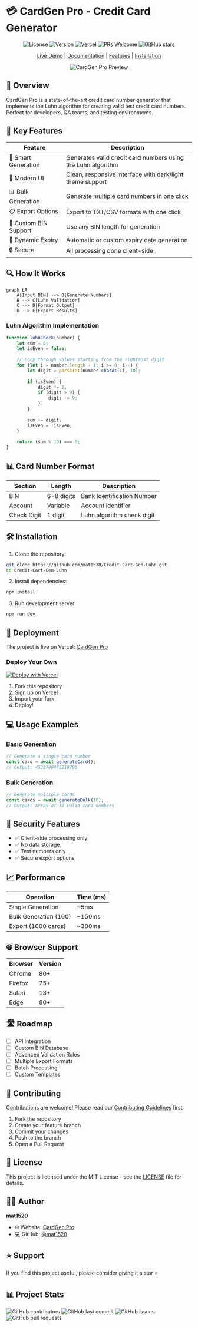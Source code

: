 # 💳 CardGen Pro - Credit Card Generator

<div align="center">

![License](https://img.shields.io/badge/license-MIT-blue.svg)
![Version](https://img.shields.io/badge/version-1.0.0-green.svg)
[![Vercel](https://img.shields.io/badge/Vercel-Deployed-black.svg)](https://credit-cart-gen-luhn.vercel.app)
![PRs Welcome](https://img.shields.io/badge/PRs-welcome-brightgreen.svg)
[![GitHub stars](https://img.shields.io/github/stars/mat1520/Credit-Cart-Gen-Luhn?style=social)](https://github.com/mat1520/Credit-Cart-Gen-Luhn/stargazers)

[Live Demo](https://credit-cart-gen-luhn.vercel.app) | [Documentation](#-documentation) | [Features](#-features) | [Installation](#%EF%B8%8F-installation)

![CardGen Pro Preview](./public/preview.png)

</div>

## 🌟 Overview

CardGen Pro is a state-of-the-art credit card number generator that implements the Luhn algorithm for creating valid test credit card numbers. Perfect for developers, QA teams, and testing environments.

## 🎯 Key Features

| Feature | Description |
|---------|-------------|
| 🔢 Smart Generation | Generates valid credit card numbers using the Luhn algorithm |
| 🎨 Modern UI | Clean, responsive interface with dark/light theme support |
| 📊 Bulk Generation | Generate multiple card numbers in one click |
| 📋 Export Options | Export to TXT/CSV formats with one click |
| 🔄 Custom BIN Support | Use any BIN length for generation |
| 📅 Dynamic Expiry | Automatic or custom expiry date generation |
| 🔒 Secure | All processing done client-side |

## 🔍 How It Works

```mermaid
graph LR
    A[Input BIN] --> B[Generate Numbers]
    B --> C[Luhn Validation]
    C --> D[Format Output]
    D --> E[Export Results]
```

### Luhn Algorithm Implementation

```javascript
function luhnCheck(number) {
    let sum = 0;
    let isEven = false;
    
    // Loop through values starting from the rightmost digit
    for (let i = number.length - 1; i >= 0; i--) {
        let digit = parseInt(number.charAt(i), 10);
        
        if (isEven) {
            digit *= 2;
            if (digit > 9) {
                digit -= 9;
            }
        }
        
        sum += digit;
        isEven = !isEven;
    }
    
    return (sum % 10) === 0;
}
```

## 📊 Card Number Format

| Section | Length | Description |
|---------|--------|-------------|
| BIN | 6-8 digits | Bank Identification Number |
| Account | Variable | Account identifier |
| Check Digit | 1 digit | Luhn algorithm check digit |

## 🛠️ Installation

1. Clone the repository:
```bash
git clone https://github.com/mat1520/Credit-Cart-Gen-Luhn.git
cd Credit-Cart-Gen-Luhn
```

2. Install dependencies:
```bash
npm install
```

3. Run development server:
```bash
npm run dev
```

## 🚀 Deployment

The project is live on Vercel: [CardGen Pro](https://credit-cart-gen-luhn.vercel.app)

### Deploy Your Own

[![Deploy with Vercel](https://vercel.com/button)](https://vercel.com/new/git/external?repository-url=https%3A%2F%2Fgithub.com%2Fmat1520%2FCredit-Cart-Gen-Luhn)

1. Fork this repository
2. Sign up on [Vercel](https://vercel.com)
3. Import your fork
4. Deploy!

## 💻 Usage Examples

### Basic Generation
```javascript
// Generate a single card number
const card = await generateCard();
// Output: 4532789445218796
```

### Bulk Generation
```javascript
// Generate multiple cards
const cards = await generateBulk(10);
// Output: Array of 10 valid card numbers
```

## 🔐 Security Features

- ✅ Client-side processing only
- ✅ No data storage
- ✅ Test numbers only
- ✅ Secure export options

## 📈 Performance

| Operation | Time (ms) |
|-----------|-----------|
| Single Generation | ~5ms |
| Bulk Generation (100) | ~150ms |
| Export (1000 cards) | ~300ms |

## 🌐 Browser Support

| Browser | Version |
|---------|---------|
| Chrome | 80+ |
| Firefox | 75+ |
| Safari | 13+ |
| Edge | 80+ |

## 🛣️ Roadmap

- [ ] API Integration
- [ ] Custom BIN Database
- [ ] Advanced Validation Rules
- [ ] Multiple Export Formats
- [ ] Batch Processing
- [ ] Custom Templates

## 🤝 Contributing

Contributions are welcome! Please read our [Contributing Guidelines](CONTRIBUTING.md) first.

1. Fork the repository
2. Create your feature branch
3. Commit your changes
4. Push to the branch
5. Open a Pull Request

## 📄 License

This project is licensed under the MIT License - see the [LICENSE](LICENSE) file for details.

## 👨‍💻 Author

**mat1520**

* 🌐 Website: [CardGen Pro](https://credit-cart-gen-luhn.vercel.app)
* 💻 GitHub: [@mat1520](https://github.com/mat1520)

## ⭐️ Support

If you find this project useful, please consider giving it a star ⭐️

## 📊 Project Stats

![GitHub contributors](https://img.shields.io/github/contributors/mat1520/Credit-Cart-Gen-Luhn)
![GitHub last commit](https://img.shields.io/github/last-commit/mat1520/Credit-Cart-Gen-Luhn)
![GitHub issues](https://img.shields.io/github/issues/mat1520/Credit-Cart-Gen-Luhn)
![GitHub pull requests](https://img.shields.io/github/issues-pr/mat1520/Credit-Cart-Gen-Luhn) 